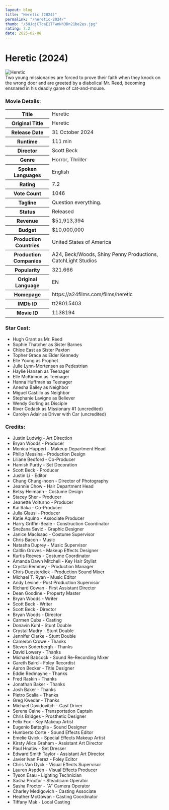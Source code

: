 ```yaml
---
layout: blog
title: "Heretic (2024)"
permalink: "/heretic-2024/"
thumb: "/5HJqjCTcaE1TFwnNh3Dn21be2es.jpg"
rating: 7.2
date: 2025-02-08
---
```

<h1 class="title">Heretic (2024)</h1><div class="poster"><img src="{{ site.imglink }}/5HJqjCTcaE1TFwnNh3Dn21be2es.jpg" alt="Heretic" class="img-fluid rounded"/></div><div class="plot">Two young missionaries are forced to prove their faith when they knock on the wrong door and are greeted by a diabolical Mr. Reed, becoming ensnared in his deadly game of cat-and-mouse.</div><h3>Movie Details:</h3><table class="table table-bordered details"><tr><th>Title</th><td>Heretic</td></tr><tr><th>Original Title</th><td>Heretic</td></tr><tr><th>Release Date</th><td>31 October 2024</td></tr><tr><th>Runtime</th><td>111 min</td></tr><tr><th>Director</th><td>Scott Beck</td></tr><tr><th>Genre</th><td>Horror, Thriller</td></tr><tr><th>Spoken Languages</th><td>English</td></tr><tr><th>Rating</th><td>7.2</td></tr><tr><th>Vote Count</th><td>1046</td></tr><tr><th>Tagline</th><td>Question everything.</td></tr><tr><th>Status</th><td>Released</td></tr><tr><th>Revenue</th><td>$51,913,394</td></tr><tr><th>Budget</th><td>$10,000,000</td></tr><tr><th>Production Countries</th><td>United States of America</td></tr><tr><th>Production Companies</th><td>A24, Beck/Woods, Shiny Penny Productions, CatchLight Studios</td></tr><tr><th>Popularity</th><td>321.666</td></tr><tr><th>Original Language</th><td>EN</td></tr><tr><th>Homepage</th><td> https://a24films.com/films/heretic  </td></tr><tr><th>IMDb ID</th><td>tt28015403</td></tr><tr><th>Movie ID</th><td>1138194</td></tr></table><h3>Star Cast:</h3><ul class="list-group cast"><li>Hugh Grant as Mr. Reed</li><li>Sophie Thatcher as Sister Barnes</li><li>Chloe East as Sister Paxton</li><li>Topher Grace as Elder Kennedy</li><li>Elle Young as Prophet</li><li>Julie Lynn-Mortensen as Pedestrian</li><li>Haylie Hansen as Teenager</li><li>Elle McKinnon as Teenager</li><li>Hanna Huffman as Teenager</li><li>Anesha Bailey as Neighbor</li><li>Miguel Castillo as Neighbor</li><li>Stephanie Lavigne as Believer</li><li>Wendy Gorling as Disciple</li><li>River Codack as Missionary #1 (uncredited)</li><li>Carolyn Adair as Driver with Car (uncredited)</li></ul><h3>Credits:</h3><ul class="list-group crew"><li>Justin Ludwig - Art Direction</li><li>Bryan Woods - Producer</li><li>Monica Huppert - Makeup Department Head</li><li>Philip Messina - Production Design</li><li>Liliane Bedford - Co-Producer</li><li>Hamish Purdy - Set Decoration</li><li>Scott Beck - Producer</li><li>Justin Li - Editor</li><li>Chung Chung-hoon - Director of Photography</li><li>Jeannie Chow - Hair Department Head</li><li>Betsy Heimann - Costume Design</li><li>Stacey Sher - Producer</li><li>Jeanette Volturno - Producer</li><li>Kai Raka - Co-Producer</li><li>Julia Glausi - Producer</li><li>Katie Aquino - Associate Producer</li><li>Harry Griffin-Beale - Construction Coordinator</li><li>Snežana Savić - Graphic Designer</li><li>Janice MacIsaac - Costume Supervisor</li><li>Chris Bacon - Music</li><li>Natasha Duprey - Music Supervisor</li><li>Caitlin Groves - Makeup Effects Designer</li><li>Kurtis Reeves - Costume Coordinator</li><li>Amanda Dawn Mitchell - Key Hair Stylist</li><li>Crystal Remmey - Production Manager</li><li>Chris Duesterdiek - Production Sound Mixer</li><li>Michael T. Ryan - Music Editor</li><li>Andy Levine - Post Production Supervisor</li><li>Richard Cowan - First Assistant Director</li><li>Dean Goodine - Property Master</li><li>Bryan Woods - Writer</li><li>Scott Beck - Writer</li><li>Scott Beck - Director</li><li>Bryan Woods - Director</li><li>Carmen Cuba - Casting</li><li>Donavin Kuhl - Stunt Double</li><li>Crystal Mudry - Stunt Double</li><li>Jennifer Clarke - Stunt Double</li><li>Cameron Crowe - Thanks</li><li>Steven Soderbergh - Thanks</li><li>David Lowery - Thanks</li><li>Michael Babcock - Sound Re-Recording Mixer</li><li>Gareth Baird - Foley Recordist</li><li>Aaron Becker - Title Designer</li><li>Eddie Redmayne - Thanks</li><li>Fred Raskin - Thanks</li><li>Jonathan Baker - Thanks</li><li>Josh Baker - Thanks</li><li>Pietro Scalia - Thanks</li><li>Greg Kwedar - Thanks</li><li>Michael Davidovitch - Cast Driver</li><li>Serena Caine - Transportation Captain</li><li>Chris Bridges - Prosthetic Designer</li><li>Felix Fox - Key Makeup Artist</li><li>Eugenio Battaglia - Sound Designer</li><li>Humberto Corte - Sound Effects Editor</li><li>Emelie Qvick - Special Effects Makeup Artist</li><li>Kirsty Alice Graham - Assistant Art Director</li><li>Paul Hnatiw - Set Dresser</li><li>Edward Smith Taylor - Assistant Art Director</li><li>Javier Ivan Perez - Foley Editor</li><li>Chris Van Dyck - Visual Effects Supervisor</li><li>Lauren Aspden - Visual Effects Producer</li><li>Tyson Esau - Lighting Technician</li><li>Sasha Proctor - Steadicam Operator</li><li>Sasha Proctor - "A" Camera Operator</li><li>Charley Medigovich - Casting Associate</li><li>Heather McGowan - Casting Coordinator</li><li>Tiffany Mak - Local Casting</li></ul>